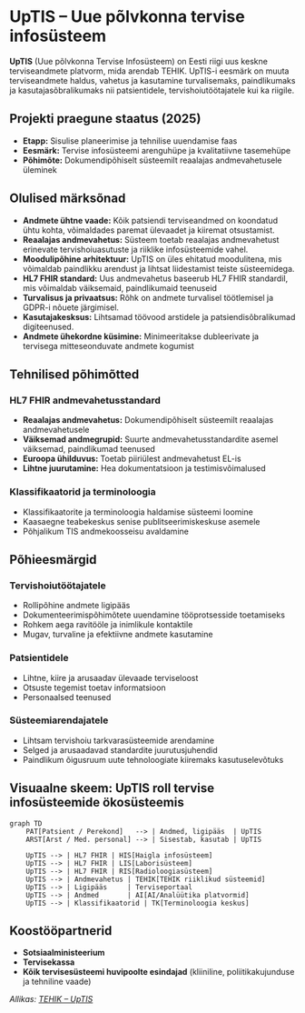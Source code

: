# UpTIS – Uue põlvkonna tervise infosüsteem

**UpTIS** (Uue põlvkonna Tervise Infosüsteem) on Eesti riigi uus keskne terviseandmete platvorm, mida arendab TEHIK. UpTIS-i eesmärk on muuta terviseandmete haldus, vahetus ja kasutamine turvalisemaks, paindlikumaks ja kasutajasõbralikumaks nii patsientidele, tervishoiutöötajatele kui ka riigile.

## Projekti praegune staatus (2025)

- **Etapp:** Sisulise planeerimise ja tehnilise uuendamise faas
- **Eesmärk:** Tervise infosüsteemi arenguhüpe ja kvalitatiivne tasemehüpe
- **Põhimõte:** Dokumendipõhiselt süsteemilt reaalajas andmevahetusele üleminek

## Olulised märksõnad

- **Andmete ühtne vaade:** Kõik patsiendi terviseandmed on koondatud ühtu kohta, võimaldades paremat ülevaadet ja kiiremat otsustamist.
- **Reaalajas andmevahetus:** Süsteem toetab reaalajas andmevahetust erinevate tervishoiuasutuste ja riiklike infosüsteemide vahel.
- **Moodulipõhine arhitektuur:** UpTIS on üles ehitatud moodulitena, mis võimaldab paindlikku arendust ja lihtsat liidestamist teiste süsteemidega.
- **HL7 FHIR standard:** Uus andmevahetus baseerub HL7 FHIR standardil, mis võimaldab väiksemaid, paindlikumaid teenuseid
- **Turvalisus ja privaatsus:** Rõhk on andmete turvalisel töötlemisel ja GDPR-i nõuete järgimisel.
- **Kasutajakesksus:** Lihtsamad töövood arstidele ja patsiendisõbralikumad digiteenused.
- **Andmete ühekordne küsimine:** Minimeeritakse dubleerivate ja tervisega mitteseonduvate andmete kogumist

## Tehnilised põhimõtted

### HL7 FHIR andmevahetusstandard

- **Reaalajas andmevahetus:** Dokumendipõhiselt süsteemilt reaalajas andmevahetusele
- **Väiksemad andmegrupid:** Suurte andmevahetusstandardite asemel väiksemad, paindlikumad teenused
- **Euroopa ühilduvus:** Toetab piiriülest andmevahetust EL-is
- **Lihtne juurutamine:** Hea dokumentatsioon ja testimisvõimalused

### Klassifikaatorid ja terminoloogia

- Klassifikaatorite ja terminoloogia haldamise süsteemi loomine
- Kaasaegne teabekeskus senise publitseerimiskeskuse asemele
- Põhjalikum TIS andmekoosseisu avaldamine

## Põhieesmärgid

### Tervishoiutöötajatele

- Rollipõhine andmete ligipääs
- Dokumenteerimispõhimõtete uuendamine tööprotsesside toetamiseks
- Rohkem aega ravitööle ja inimlikule kontaktile
- Mugav, turvaline ja efektiivne andmete kasutamine

### Patsientidele

- Lihtne, kiire ja arusaadav ülevaade terviseloost
- Otsuste tegemist toetav informatsioon
- Personaalsed teenused

### Süsteemiarendajatele

- Lihtsam tervishoiu tarkvarasüsteemide arendamine
- Selged ja arusaadavad standardite juurutusjuhendid
- Paindlikum õigusruum uute tehnoloogiate kiiremaks kasutuselevõtuks

## Visuaalne skeem: UpTIS roll tervise infosüsteemide ökosüsteemis

```mermaid
graph TD
    PAT[Patsient / Perekond]   --> | Andmed, ligipääs  | UpTIS
    ARST[Arst / Med. personal] --> | Sisestab, kasutab | UpTIS

    UpTIS --> | HL7 FHIR | HIS[Haigla infosüsteem]
    UpTIS --> | HL7 FHIR | LIS[Laborisüsteem]
    UpTIS --> | HL7 FHIR | RIS[Radioloogiasüsteem]
    UpTIS --> | Andmevahetus | TEHIK[TEHIK riiklikud süsteemid]
    UpTIS --> | Ligipääs     | Terviseportaal
    UpTIS --> | Andmed       | AI[AI/Analüütika platvormid]
    UpTIS --> | Klassifikaatorid | TK[Terminoloogia keskus]
```

## Koostööpartnerid

- **Sotsiaalministeerium**
- **Tervisekassa**
- **Kõik tervisesüsteemi huvipoolte esindajad** (kliiniline, poliitikakujunduse ja tehniline vaade)

*Allikas: [TEHIK – UpTIS](https://www.tehik.ee/uue-polvkonna-tervise-infosusteem-uptis)*
